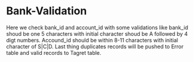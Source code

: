 # Bank-Validation
Here we check bank_id and account_id with some validations like bank_id shoud be one 5 characters with initial character shoud be A followed by 4 digt numbers.
Accound_id should be within 8-11 characters with initial character of S|C|D.
Last thing duplicates records will be pushed to Error table and valid records to Tagret table.
